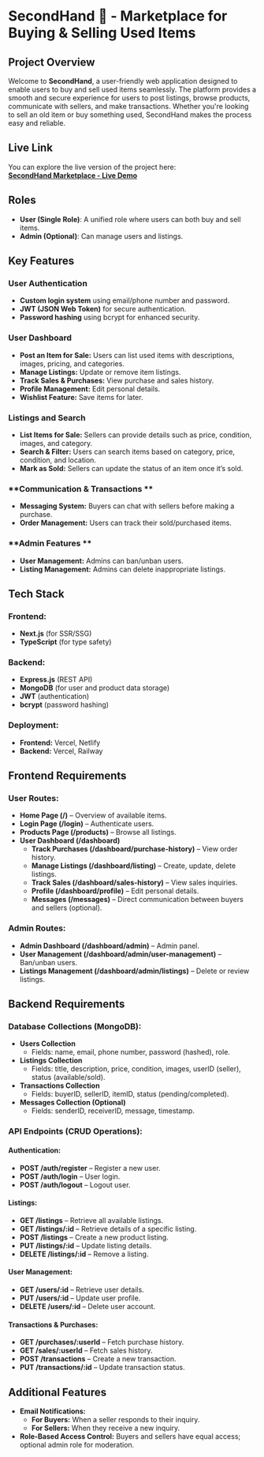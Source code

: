# SecondHand 🛒 - Marketplace for Buying & Selling Used Items

## Project Overview
Welcome to **SecondHand**, a user-friendly web application designed to enable users to buy and sell used items seamlessly. The platform provides a smooth and secure experience for users to post listings, browse products, communicate with sellers, and make transactions. Whether you're looking to sell an old item or buy something used, SecondHand makes the process easy and reliable.

## Live Link
You can explore the live version of the project here:  
[**SecondHand Marketplace - Live Demo**](https://assignment-6-client-seven.vercel.app/)

## Roles

- **User (Single Role)**: A unified role where users can both buy and sell items.
- **Admin (Optional)**: Can manage users and listings.

## Key Features

### **User Authentication**
- **Custom login system** using email/phone number and password.
- **JWT (JSON Web Token)** for secure authentication.
- **Password hashing** using bcrypt for enhanced security.

### **User Dashboard**
- **Post an Item for Sale:** Users can list used items with descriptions, images, pricing, and categories.
- **Manage Listings:** Update or remove item listings.
- **Track Sales & Purchases:** View purchase and sales history.
- **Profile Management:** Edit personal details.
- **Wishlist Feature:** Save items for later.

### **Listings and Search**
- **List Items for Sale:** Sellers can provide details such as price, condition, images, and category.
- **Search & Filter:** Users can search items based on category, price, condition, and location.
- **Mark as Sold:** Sellers can update the status of an item once it’s sold.

### **Communication & Transactions **
- **Messaging System:** Buyers can chat with sellers before making a purchase.
- **Order Management:** Users can track their sold/purchased items.

### **Admin Features **
- **User Management:** Admins can ban/unban users.
- **Listing Management:** Admins can delete inappropriate listings.

## Tech Stack

### **Frontend:**
- **Next.js** (for SSR/SSG)
- **TypeScript** (for type safety)

### **Backend:**
- **Express.js** (REST API)
- **MongoDB** (for user and product data storage)
- **JWT** (authentication)
- **bcrypt** (password hashing)

### **Deployment:**
- **Frontend:** Vercel, Netlify
- **Backend:** Vercel, Railway

## Frontend Requirements

### **User Routes:**
- **Home Page (/)** – Overview of available items.
- **Login Page (/login)** – Authenticate users.
- **Products Page (/products)** – Browse all listings.
- **User Dashboard (/dashboard)**
  - **Track Purchases (/dashboard/purchase-history)** – View order history.
  - **Manage Listings (/dashboard/listing)** – Create, update, delete listings.
  - **Track Sales (/dashboard/sales-history)** – View sales inquiries.
  - **Profile (/dashboard/profile)** – Edit personal details.
  - **Messages (/messages)** – Direct communication between buyers and sellers (optional).

### **Admin Routes:**
- **Admin Dashboard (/dashboard/admin)** – Admin panel.
- **User Management (/dashboard/admin/user-management)** – Ban/unban users.
- **Listings Management (/dashboard/admin/listings)** – Delete or review listings.

## Backend Requirements

### **Database Collections (MongoDB):**
- **Users Collection**  
  - Fields: name, email, phone number, password (hashed), role.
- **Listings Collection**  
  - Fields: title, description, price, condition, images, userID (seller), status (available/sold).
- **Transactions Collection**  
  - Fields: buyerID, sellerID, itemID, status (pending/completed).
- **Messages Collection (Optional)**  
  - Fields: senderID, receiverID, message, timestamp.

### **API Endpoints (CRUD Operations):**

#### **Authentication:**
- **POST /auth/register** – Register a new user.
- **POST /auth/login** – User login.
- **POST /auth/logout** – Logout user.

#### **Listings:**
- **GET /listings** – Retrieve all available listings.
- **GET /listings/:id** – Retrieve details of a specific listing.
- **POST /listings** – Create a new product listing.
- **PUT /listings/:id** – Update listing details.
- **DELETE /listings/:id** – Remove a listing.

#### **User Management:**
- **GET /users/:id** – Retrieve user details.
- **PUT /users/:id** – Update user profile.
- **DELETE /users/:id** – Delete user account.

#### **Transactions & Purchases:**
- **GET /purchases/:userId** – Fetch purchase history.
- **GET /sales/:userId** – Fetch sales history.
- **POST /transactions** – Create a new transaction.
- **PUT /transactions/:id** – Update transaction status.







## Additional Features
- **Email Notifications:**
  - **For Buyers:** When a seller responds to their inquiry.
  - **For Sellers:** When they receive a new inquiry.
- **Role-Based Access Control:** Buyers and sellers have equal access; optional admin role for moderation.


